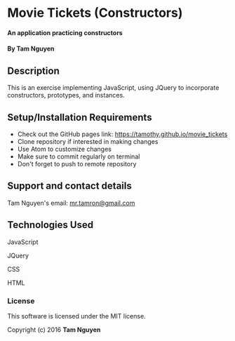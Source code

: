 # Movie Tickets (Constructors)

#### An application practicing constructors

#### By Tam Nguyen

## Description

This is an exercise implementing JavaScript, using JQuery to incorporate constructors, prototypes, and instances.

## Setup/Installation Requirements

* Check out the GitHub pages link: https://tamothy.github.io/movie_tickets
* Clone repository if interested in making changes
* Use Atom to customize changes
* Make sure to commit regularly on terminal
* Don't forget to push to remote repository

## Support and contact details

Tam Nguyen's email: mr.tamron@gmail.com

## Technologies Used

JavaScript

JQuery

CSS

HTML

### License

This software is licensed under the MIT license.

Copyright (c) 2016 **Tam Nguyen**
